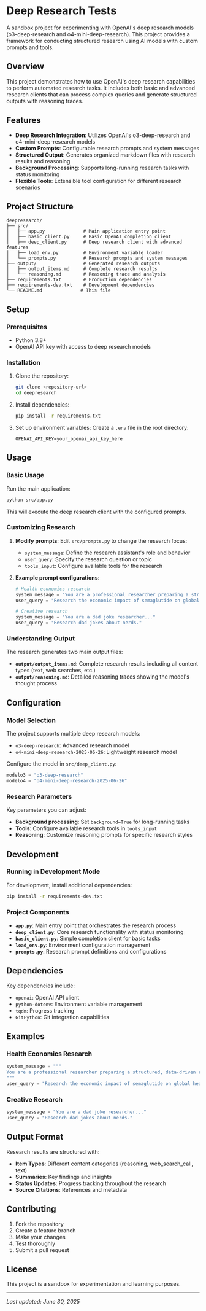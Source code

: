 # Deep Research Tests

A sandbox project for experimenting with OpenAI's deep research models (o3-deep-research and o4-mini-deep-research). This project provides a framework for conducting structured research using AI models with custom prompts and tools.

## Overview

This project demonstrates how to use OpenAI's deep research capabilities to perform automated research tasks. It includes both basic and advanced research clients that can process complex queries and generate structured outputs with reasoning traces.

## Features

- **Deep Research Integration**: Utilizes OpenAI's o3-deep-research and o4-mini-deep-research models
- **Custom Prompts**: Configurable research prompts and system messages
- **Structured Output**: Generates organized markdown files with research results and reasoning
- **Background Processing**: Supports long-running research tasks with status monitoring
- **Flexible Tools**: Extensible tool configuration for different research scenarios

## Project Structure

```
deepresearch/
├── src/
│   ├── app.py              # Main application entry point
│   ├── basic_client.py     # Basic OpenAI completion client
│   ├── deep_client.py      # Deep research client with advanced features
│   ├── load_env.py         # Environment variable loader
│   └── prompts.py          # Research prompts and system messages
├── output/                 # Generated research outputs
│   ├── output_items.md     # Complete research results
│   └── reasoning.md        # Reasoning trace and analysis
├── requirements.txt        # Production dependencies
├── requirements-dev.txt    # Development dependencies
└── README.md              # This file
```

## Setup

### Prerequisites

- Python 3.8+
- OpenAI API key with access to deep research models

### Installation

1. Clone the repository:
   ```bash
   git clone <repository-url>
   cd deepresearch
   ```

2. Install dependencies:
   ```bash
   pip install -r requirements.txt
   ```

3. Set up environment variables:
   Create a `.env` file in the root directory:
   ```env
   OPENAI_API_KEY=your_openai_api_key_here
   ```

## Usage

### Basic Usage

Run the main application:
```bash
python src/app.py
```

This will execute the deep research client with the configured prompts.

### Customizing Research

1. **Modify prompts**: Edit `src/prompts.py` to change the research focus:
   - `system_message`: Define the research assistant's role and behavior
   - `user_query`: Specify the research question or topic
   - `tools_input`: Configure available tools for the research

2. **Example prompt configurations**:
   ```python
   # Health economics research
   system_message = "You are a professional researcher preparing a structured, data-driven report..."
   user_query = "Research the economic impact of semaglutide on global healthcare systems."

   # Creative research
   system_message = "You are a dad joke researcher..."
   user_query = "Research dad jokes about nerds."
   ```

### Understanding Output

The research generates two main output files:

- **`output/output_items.md`**: Complete research results including all content types (text, web searches, etc.)
- **`output/reasoning.md`**: Detailed reasoning traces showing the model's thought process

## Configuration

### Model Selection

The project supports multiple deep research models:
- `o3-deep-research`: Advanced research model
- `o4-mini-deep-research-2025-06-26`: Lightweight research model

Configure the model in `src/deep_client.py`:
```python
modelo3 = "o3-deep-research"
modelo4 = "o4-mini-deep-research-2025-06-26"
```

### Research Parameters

Key parameters you can adjust:
- **Background processing**: Set `background=True` for long-running tasks
- **Tools**: Configure available research tools in `tools_input`
- **Reasoning**: Customize reasoning prompts for specific research styles

## Development

### Running in Development Mode

For development, install additional dependencies:
```bash
pip install -r requirements-dev.txt
```

### Project Components

- **`app.py`**: Main entry point that orchestrates the research process
- **`deep_client.py`**: Core research functionality with status monitoring
- **`basic_client.py`**: Simple completion client for basic tasks
- **`load_env.py`**: Environment configuration management
- **`prompts.py`**: Research prompt definitions and configurations

## Dependencies

Key dependencies include:
- `openai`: OpenAI API client
- `python-dotenv`: Environment variable management
- `tqdm`: Progress tracking
- `GitPython`: Git integration capabilities

## Examples

### Health Economics Research
```python
system_message = """
You are a professional researcher preparing a structured, data-driven report...
"""
user_query = "Research the economic impact of semaglutide on global healthcare systems."
```

### Creative Research
```python
system_message = "You are a dad joke researcher..."
user_query = "Research dad jokes about nerds."
```

## Output Format

Research results are structured with:
- **Item Types**: Different content categories (reasoning, web_search_call, text)
- **Summaries**: Key findings and insights
- **Status Updates**: Progress tracking throughout the research
- **Source Citations**: References and metadata

## Contributing

1. Fork the repository
2. Create a feature branch
3. Make your changes
4. Test thoroughly
5. Submit a pull request

## License

This project is a sandbox for experimentation and learning purposes.

---

*Last updated: June 30, 2025*
